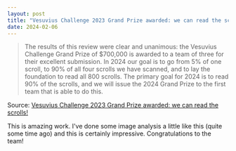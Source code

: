 ```yaml
---
layout: post
title: "Vesuvius Challenge 2023 Grand Prize awarded: we can read the scrolls!"
date: 2024-02-06
---
```


> The results of this review were clear and unanimous: the Vesuvius
Challenge Grand Prize of $700,000 is awarded to a team of three for their
excellent submission. In 2024 our goal is to go from 5% of one scroll, to
90% of all four scrolls we have scanned, and to lay the foundation to read
all 800 scrolls. The primary goal for 2024 is to read 90% of the scrolls,
and we will issue the 2024 Grand Prize to the first team that is able to do
this.

Source: [Vesuvius Challenge 2023 Grand Prize awarded: we can read the
scrolls!](https://scrollprize.org/grandprize)

This is amazing work.  I've done some image analysis a little like this
(quite some time ago) and this is certainly impressive.  Congratulations to
the team!

